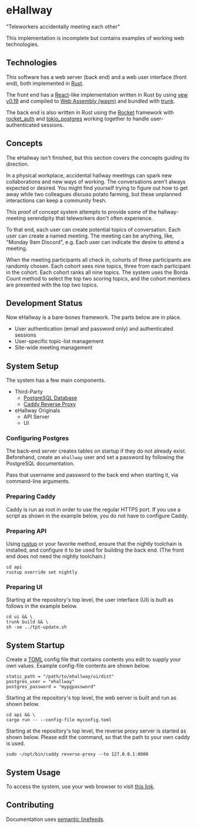 # eHallway

"Teleworkers accidentally meeting each other"

This implementation is incomplete but contains examples
of working web technologies.

## Technologies

This software has a web server (back end)
and a web user interface (front end),
both implemented in [Rust](https://www.rust-lang.org/).

The front end has a [React](https://reactjs.org/)-like implementation
written in Rust by using [yew v0.19](https://yew.rs/)
and compiled to [Web Assembly (wasm)](https://webassembly.org/)
and bundled with [trunk](https://trunkrs.dev/).

The back end is also written in Rust
using the [Rocket](https://rocket.rs/) framework
with [rocket_auth](https://docs.rs/rocket_auth/latest/rocket_auth/)
and [tokio_postgres](https://docs.rs/tokio-postgres/latest/tokio_postgres/)
working together to handle user-authenticated sessions.

## Concepts

The eHallway isn't finished,
but this section covers the concepts
guiding its direction.

In a physical workplace, accidental hallway meetings
can spark new collaborations and new ways of working.
The conversations aren't always expected or desired.
You might find yourself trying to figure out how to get away
while two colleagues discuss potato farming,
but these unplanned interactions can keep a community fresh.

This proof of concept system attempts to provide
some of the hallway-meeting serendipity
that teleworkers don't often experience.

To that end, each user can create potential topics of conversation.
Each user can create a named meeting.
The meeting can be anything, like, "Monday 9am Discord", e.g.
Each user can indicate the desire to attend a meeting.

When the meeting participants all check in,
cohorts of three participants are randomly chosen.
Each cohort sees nine topics, three from each participant in the cohort.
Each cohort ranks all nine topics.
The system uses the Borda Count method to select the top two scoring topics,
and the cohort members are presented with the top two topics.

## Development Status

Now eHallway is a bare-bones framework.
The parts below are in place.

* User authentication (email and password only) and authenticated sessions
* User-specific topic-list management
* Site-wide meeting management

## System Setup

The system has a few main components.

* Third-Party
    * [PostgreSQL Database](https://www.postgresql.org/)
    * [Caddy Reverse Proxy](https://caddyserver.com/)
* eHallway Originals
    * API Server
    * UI

### Configuring Postgres

The back-end server creates tables on startup
if they do not already exist.
Beforehand, create an `ehallway` user
and set a password
by following the PostgreSQL documentation.

Pass that username and password to the back end
when starting it,
via command-line arguments.

### Preparing Caddy

Caddy is run as root in order to use the regular HTTPS port.
If you use a script as shown in the example below,
you do not have to configure Caddy.

### Preparing API

Using [rustup](https://rustup.rs/) or your favorite method,
ensure that the nightly toolchain is installed,
and configure it to be used for building the back end.
(The front end does not need the nightly toolchain.)

    cd api
    rustup override set nightly

### Preparing UI

Starting at the repository's top level,
the user interface (UI) is built
as follows in the example below.

    cd ui && \
    trunk build && \
    sh -xe ../tpt-update.sh

## System Startup

Create a [TOML](https://github.com/toml-lang/toml) config file
that contains contents you edit to supply your own values.
Example config-file contents are shown below.

    static_path = "/path/to/ehallway/ui/dist"
    postgres_user = "ehallway"
    postgres_password = "mypgpassword"

Starting at the repository's top level,
the web server is built and run as shown below.

    cd api && \
    cargo run -- --config-file myconfig.toml

Starting at the repository's top level,
the reverse proxy server is started as shown below.
Please edit the command,
so that the path to your own caddy is used.

    sudo ~/opt/bin/caddy reverse-proxy --to 127.0.0.1:8000

## System Usage

To access the system, use your web browser
to visit [this link](https://localhost/).

## Contributing

Documentation uses [semantic linefeeds](https://rhodesmill.org/brandon/2012/one-sentence-per-line/).

